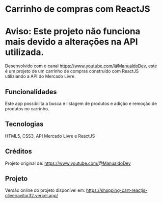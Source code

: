 # Carrinho de compras com ReactJS
# Aviso: Este projeto não funciona mais devido a alterações na API utilizada.

  Desenvolvido com o canal https://www.youtube.com/@ManualdoDev, este é um projeto de um carrinho de compras construído com ReactJS utiliziando a API do Mercado Livre.
  
## Funcionalidades
Este app possibilita a busca e listagem de produtos e adição e remoção de produtos no carrinho.

## Tecnologias
HTML5, CSS3, API Mercado Livre e ReactJS

## Créditos
Projeto original de: https://www.youtube.com/@ManualdoDev

## Projeto
Versão online do projeto disponível em: https://shopping-cart-reactjs-oliveiravitor32.vercel.app/
